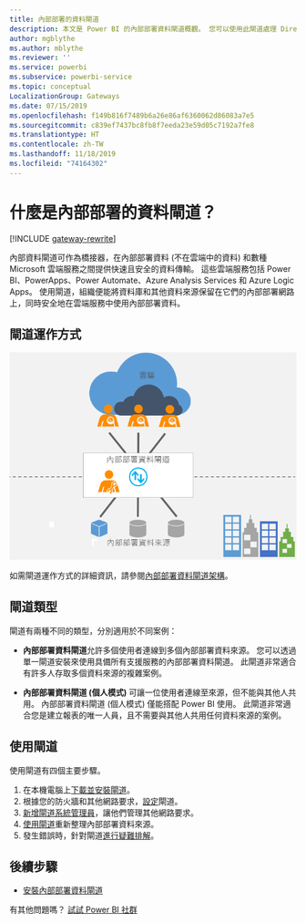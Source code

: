 ```yaml
---
title: 內部部署的資料閘道
description: 本文是 Power BI 的內部部署資料閘道概觀。 您可以使用此閘道處理 DirectQuery 資料來源。 您也可以使用此閘道以內部部署資料重新整理雲端資料集。
author: mgblythe
ms.author: mblythe
ms.reviewer: ''
ms.service: powerbi
ms.subservice: powerbi-service
ms.topic: conceptual
LocalizationGroup: Gateways
ms.date: 07/15/2019
ms.openlocfilehash: f149b816f7489b6a26e86af6360062d86083a7e5
ms.sourcegitcommit: c839ef7437bc8fb8f7eeda23e59d05c7192a7fe8
ms.translationtype: HT
ms.contentlocale: zh-TW
ms.lasthandoff: 11/18/2019
ms.locfileid: "74164302"
---
```

# <a name="what-is-an-on-premises-data-gateway"></a>什麼是內部部署的資料閘道？

[!INCLUDE [gateway-rewrite](includes/gateway-rewrite.md)]

內部資料閘道可作為橋接器，在內部部署資料 (不在雲端中的資料) 和數種 Microsoft 雲端服務之間提供快速且安全的資料傳輸。 這些雲端服務包括 Power BI、PowerApps、Power Automate、Azure Analysis Services 和 Azure Logic Apps。 使用閘道，組織便能將資料庫和其他資料來源保留在它們的內部部署網路上，同時安全地在雲端服務中使用內部部署資料。

## <a name="how-the-gateway-works"></a>閘道運作方式

![閘道概觀](media/service-gateway-onprem/on-premises-data-gateway.png)

如需閘道運作方式的詳細資訊，請參閱[內部部署資料閘道架構](/data-integration/gateway/service-gateway-onprem-indepth)。

## <a name="types-of-gateways"></a>閘道類型

閘道有兩種不同的類型，分別適用於不同案例：

* **內部部署資料閘道**允許多個使用者連線到多個內部部署資料來源。 您可以透過單一閘道安裝來使用具備所有支援服務的內部部署資料閘道。 此閘道非常適合有許多人存取多個資料來源的複雜案例。

* **內部部署資料閘道 (個人模式)** 可讓一位使用者連線至來源，但不能與其他人共用。 內部部署資料閘道 (個人模式) 僅能搭配 Power BI 使用。 此閘道非常適合您是建立報表的唯一人員，且不需要與其他人共用任何資料來源的案例。

## <a name="use-a-gateway"></a>使用閘道

使用閘道有四個主要步驟。

1. 在本機電腦上[下載並安裝閘道](/data-integration/gateway/service-gateway-install)。
1. 根據您的防火牆和其他網路要求，[設定](/data-integration/gateway/service-gateway-app)閘道。
1. [新增閘道系統管理員](/data-integration/gateway/service-gateway-manage)，讓他們管理其他網路要求。
1. [使用閘道](service-gateway-sql-tutorial.md)重新整理內部部署資料來源。
1. 發生錯誤時，針對閘道[進行疑難排解](service-gateway-onprem-tshoot.md)。

## <a name="next-steps"></a>後續步驟

* [安裝內部部署資料閘道](/data-integration/gateway/service-gateway-install)

有其他問題嗎？ [試試 Power BI 社群](https://community.powerbi.com/)
